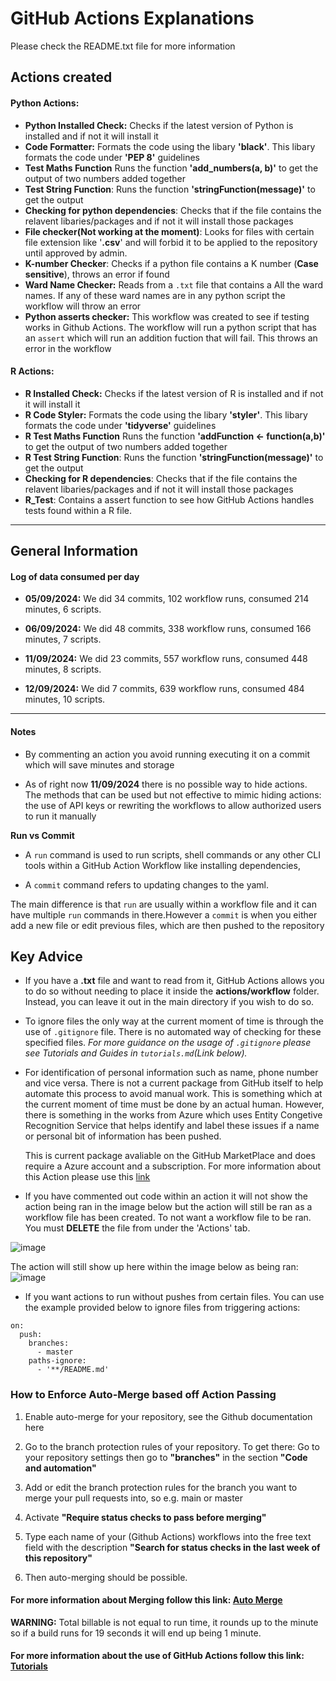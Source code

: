 # GitHub Actions Explanations
Please check the README.txt file for more information


## Actions created
#### Python Actions:
* **Python Installed Check:**
 Checks if the latest version of Python is installed and if not it will install it
* **Code Formatter:** 
Formats the code using the libary **'black'**. This libary formats the code under **'PEP 8'** guidelines 
* **Test Maths Function** 
 Runs the function **'add_numbers(a, b)'** to get the output of two numbers added together  
* **Test String Function**:
Runs the function **'stringFunction(message)'** to get the output 
* **Checking for python dependencies**:
Checks that if the file contains the relavent libaries/packages and if not it will install those packages
* **File checker(Not working at the moment)**:
Looks for files with certain file extension like '**.csv**' and will forbid it to be applied to the repository until approved by admin. 
* **K-number Checker**:
 Checks if a python file contains a K number (**Case sensitive**), throws an error if found
 * **Ward Name Checker:**
 Reads from a `.txt` file that contains a All the ward names. If any of these ward names are in any python script the workflow will throw an error
 * **Python asserts checker:**
 This workflow was created to see if testing works in Github Actions. The workflow will run a python script that has an `assert` which will run an addition fuction that will fail. This throws an error in the workflow

#### R Actions:
* **R Installed Check:**
 Checks if the latest version of R is installed and if not it will install it
* **R Code Styler:** 
Formats the code using the libary **'styler'**. This libary formats the code under **'tidyverse'** guidelines 
* **R Test Maths Function** 
 Runs the function **'addFunction <- function(a,b)'** to get the output of two numbers added together  
* **R Test String Function**:
Runs the function **'stringFunction(message)'** to get the output 
* **Checking for R dependencies**:
Checks that if the file contains the relavent libaries/packages and if not it will install those packages
* **R_Test**:
Contains a assert function to see how GitHub Actions handles tests found within a R file. 

---

## General Information

#### Log of data consumed per day

* **05/09/2024:** We did 34 commits, 102 workflow runs, consumed 214 minutes, 6 scripts.
* **06/09/2024:** We did 48 commits, 338 workflow runs, consumed 166 minutes, 7 scripts.

*  **11/09/2024:** We did 23 commits, 557 workflow runs, consumed 448 minutes, 8 scripts.
* **12/09/2024:** We did 7 commits, 639 workflow runs, consumed 484 minutes, 10 scripts.
---

#### Notes

* By commenting an action you avoid running executing it on a commit which will save minutes and storage

* As of right now **11/09/2024** there is no possible way to hide actions. The methods that can be used but not effective to mimic hiding actions: the use of API keys or rewriting the workflows to allow authorized users to run it manually


**Run vs Commit**
* A `run` command is used to run scripts, shell commands or any other CLI tools within a GitHub Action Workflow like installing dependencies, 

* A `commit` command refers to updating changes to the yaml.

The main difference is that `run` are usually within a workflow file and it can have multiple `run` commands in there.However a `commit` is when you either add a new file or edit previous files, which are then pushed to the repository

## Key Advice

* If you have a **.txt** file and want to read from it, GitHub Actions allows you to do so without needing to place it inside the **actions/workflow** folder. Instead, you can leave it out in the main directory if you wish to do so.

 * To ignore files the only way at the current moment of time is through the use of `.gitignore` file. There is no automated way of checking for these specified files. *For more guidance on the usage of `.gitignore` please see Tutorials and Guides  in `tutorials.md`(Link below).*

* For identification of personal information such as name, phone number and vice versa. There is not a current package from GitHub itself to help automate this process to avoid manual work. This is something which at the current moment of time must be done by an actual human. However, there is something in the works from Azure which uses Entity Congetive Recognition Service that helps identify and label these issues if a name or personal bit of information has been pushed. 

    This is current package avaliable on the GitHub MarketPlace and does require a Azure account and a subscription. For more information about this Action please use this [link](https://github.com/marketplace/actions/pii-detection)

* If you have commented out code within an action it will not show the action being ran in the image below but the action will still be ran as a workflow file has been created. To not want a workflow file to be ran. You must **DELETE** the file from under the 'Actions' tab. 

![image](https://hackmd.io/_uploads/HyBaOEDhR.png)

The action will still show up here within the image below as being ran:
![image](https://hackmd.io/_uploads/ryssKNPhR.png)


* If you want actions to run without pushes from certain files. You can use the example provided below to ignore files from triggering actions:
```
on:
  push:
    branches:
      - master
    paths-ignore:
      - '**/README.md'
```

### How to Enforce Auto-Merge based off Action Passing 

1.  Enable auto-merge for your repository, see the Github documentation here

2. Go to the branch protection rules of your repository. To get there: Go to your repository settings then go to **"branches"** in the section **"Code and automation"**

4. Add or edit the branch protection rules for the branch you want to merge your pull requests into, so e.g. main or master

4. Activate **"Require status checks to pass before merging"**

5. Type each name of your (Github Actions) workflows into the free text field with the description **"Search for status checks in the last week of this repository"**

6. Then auto-merging should be possible.

#### For more information about Merging  follow this link: [Auto Merge](https://stackoverflow.com/questions/71623045/automatic-merge-after-tests-pass-using-actions)






**WARNING:**
Total billable is not equal to run time, it rounds up to the minute so if a build runs for 19 seconds it will end up being 1 minute.



#### For more information about the use of GitHub Actions  follow this link: [Tutorials](https://github.com/nottmhospitals/actions_sandbox/blob/main/tutorials.md)
